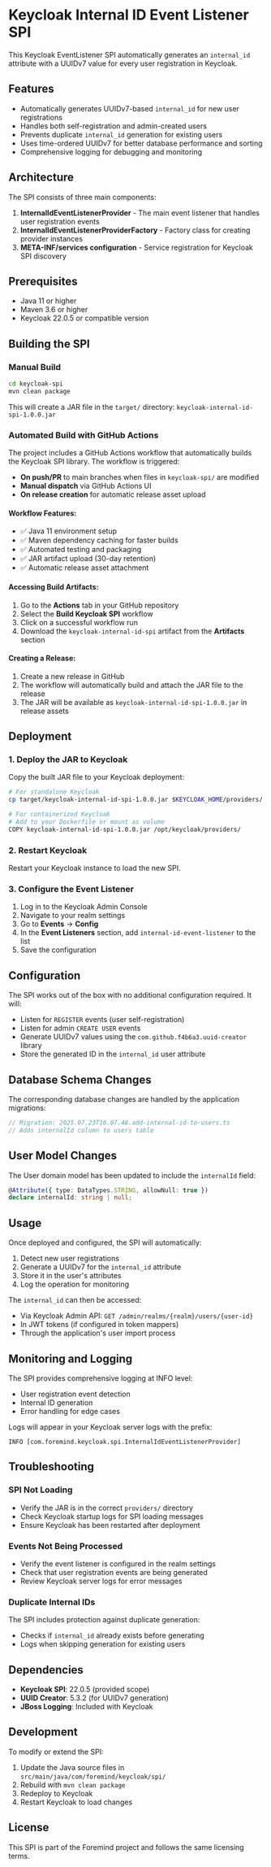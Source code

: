 # Keycloak Internal ID Event Listener SPI

This Keycloak EventListener SPI automatically generates an `internal_id` attribute with a UUIDv7 value for every user registration in Keycloak.

## Features

- Automatically generates UUIDv7-based `internal_id` for new user registrations
- Handles both self-registration and admin-created users
- Prevents duplicate `internal_id` generation for existing users
- Uses time-ordered UUIDv7 for better database performance and sorting
- Comprehensive logging for debugging and monitoring

## Architecture

The SPI consists of three main components:

1. **InternalIdEventListenerProvider** - The main event listener that handles user registration events
2. **InternalIdEventListenerProviderFactory** - Factory class for creating provider instances
3. **META-INF/services configuration** - Service registration for Keycloak SPI discovery

## Prerequisites

- Java 11 or higher
- Maven 3.6 or higher
- Keycloak 22.0.5 or compatible version

## Building the SPI

### Manual Build

```bash
cd keycloak-spi
mvn clean package
```

This will create a JAR file in the `target/` directory: `keycloak-internal-id-spi-1.0.0.jar`

### Automated Build with GitHub Actions

The project includes a GitHub Actions workflow that automatically builds the Keycloak SPI library. The workflow is triggered:

- **On push/PR** to main branches when files in `keycloak-spi/` are modified
- **Manual dispatch** via GitHub Actions UI
- **On release creation** for automatic release asset upload

#### Workflow Features:
- ✅ Java 11 environment setup
- ✅ Maven dependency caching for faster builds
- ✅ Automated testing and packaging
- ✅ JAR artifact upload (30-day retention)
- ✅ Automatic release asset attachment

#### Accessing Build Artifacts:
1. Go to the **Actions** tab in your GitHub repository
2. Select the **Build Keycloak SPI** workflow
3. Click on a successful workflow run
4. Download the `keycloak-internal-id-spi` artifact from the **Artifacts** section

#### Creating a Release:
1. Create a new release in GitHub
2. The workflow will automatically build and attach the JAR file to the release
3. The JAR will be available as `keycloak-internal-id-spi-1.0.0.jar` in release assets

## Deployment

### 1. Deploy the JAR to Keycloak

Copy the built JAR file to your Keycloak deployment:

```bash
# For standalone Keycloak
cp target/keycloak-internal-id-spi-1.0.0.jar $KEYCLOAK_HOME/providers/

# For containerized Keycloak
# Add to your Dockerfile or mount as volume
COPY keycloak-internal-id-spi-1.0.0.jar /opt/keycloak/providers/
```

### 2. Restart Keycloak

Restart your Keycloak instance to load the new SPI.

### 3. Configure the Event Listener

1. Log in to the Keycloak Admin Console
2. Navigate to your realm settings
3. Go to **Events** → **Config**
4. In the **Event Listeners** section, add `internal-id-event-listener` to the list
5. Save the configuration

## Configuration

The SPI works out of the box with no additional configuration required. It will:

- Listen for `REGISTER` events (user self-registration)
- Listen for admin `CREATE USER` events
- Generate UUIDv7 values using the `com.github.f4b6a3.uuid-creator` library
- Store the generated ID in the `internal_id` user attribute

## Database Schema Changes

The corresponding database changes are handled by the application migrations:

```typescript
// Migration: 2025.07.23T16.07.48.add-internal-id-to-users.ts
// Adds internalId column to users table
```

## User Model Changes

The User domain model has been updated to include the `internalId` field:

```typescript
@Attribute({ type: DataTypes.STRING, allowNull: true })
declare internalId: string | null;
```

## Usage

Once deployed and configured, the SPI will automatically:

1. Detect new user registrations
2. Generate a UUIDv7 for the `internal_id` attribute
3. Store it in the user's attributes
4. Log the operation for monitoring

The `internal_id` can then be accessed:

- Via Keycloak Admin API: `GET /admin/realms/{realm}/users/{user-id}`
- In JWT tokens (if configured in token mappers)
- Through the application's user import process

## Monitoring and Logging

The SPI provides comprehensive logging at INFO level:

- User registration event detection
- Internal ID generation
- Error handling for edge cases

Logs will appear in your Keycloak server logs with the prefix:
```
INFO [com.foremind.keycloak.spi.InternalIdEventListenerProvider]
```

## Troubleshooting

### SPI Not Loading
- Verify the JAR is in the correct `providers/` directory
- Check Keycloak startup logs for SPI loading messages
- Ensure Keycloak has been restarted after deployment

### Events Not Being Processed
- Verify the event listener is configured in the realm settings
- Check that user registration events are being generated
- Review Keycloak server logs for error messages

### Duplicate Internal IDs
The SPI includes protection against duplicate generation:
- Checks if `internal_id` already exists before generating
- Logs when skipping generation for existing users

## Dependencies

- **Keycloak SPI**: 22.0.5 (provided scope)
- **UUID Creator**: 5.3.2 (for UUIDv7 generation)
- **JBoss Logging**: Included with Keycloak

## Development

To modify or extend the SPI:

1. Update the Java source files in `src/main/java/com/foremind/keycloak/spi/`
2. Rebuild with `mvn clean package`
3. Redeploy to Keycloak
4. Restart Keycloak to load changes

## License

This SPI is part of the Foremind project and follows the same licensing terms.
